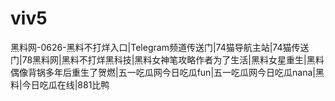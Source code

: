 # viv5
黑料网-0626-黑料不打烊入口|Telegram频道传送门|74猫导航主站|74猫传送门|78黑料网|黑料不打烊黑科技|黑料女神笔攻略作者为了生活|黑料女星重生|黑料偶像背锅多年后重生了贺燃|五一吃瓜网今日吃瓜fun|五一吃瓜网今日吃瓜nana|黑料|今日吃瓜在线|881比鸭
